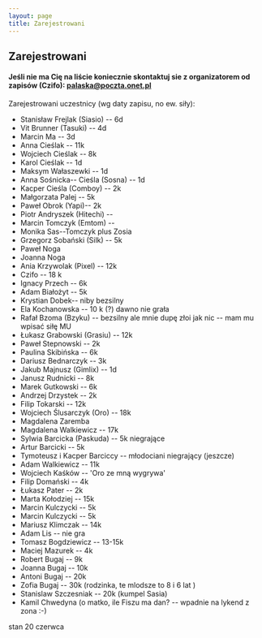 ```yaml
---
layout: page
title: Zarejestrowani
---
```


## Zarejestrowani

#### Jeśli nie ma Cię na liście koniecznie skontaktuj sie z organizatorem od zapisów (Czifo): palaska@poczta.onet.pl

Zarejestrowani uczestnicy (wg daty zapisu, no ew. siły):

- Stanisław Frejlak (Siasio) -- 6d
- Vit Brunner (Tasuki) -- 4d
- Marcin Ma -- 3d
- Anna Cieślak -- 11k
- Wojciech Cieślak -- 8k
- Karol Cieślak --  1d
- Maksym Wałaszewki -- 1d
- Anna Sośnicka-- Cieśla (Sosna) -- 1d
- Kacper Cieśla (Comboy) -- 2k
- Małgorzata Palej -- 5k
- Paweł Obrok (Yapi)-- 2k
- Piotr Andryszek (Hitechi) -- 
- Marcin Tomczyk (Emtom) -- 
- Monika Sas--Tomczyk plus Zosia 
- Grzegorz Sobański (Silk) -- 5k
- Paweł Noga 
- Joanna Noga
- Ania Krzywolak (Pixel) -- 12k
- Czifo --  18 k
- Ignacy Przech -- 6k
- Adam Białożyt -- 5k
- Krystian Dobek-- niby bezsilny 
- Ela Kochanowska -- 10 k (?) dawno nie grała
- Rafał Bzoma (Bzyku) --  bezsilny ale mnie dupę złoi jak nic -- mam mu wpisać siłę MU
- Łukasz Grabowski (Grasiu) -- 12k
- Paweł Stepnowski -- 2k
- Paulina Skibińska -- 6k
- Dariusz Bednarczyk -- 3k
- Jakub Majnusz (Gimlix) -- 1d
- Janusz Rudnicki -- 8k
- Marek Gutkowski -- 6k
- Andrzej Drzystek -- 2k
- Filip Tokarski -- 12k
- Wojciech Ślusarczyk (Oro) -- 18k
- Magdalena Zaremba 
- Magdalena Walkiewicz -- 17k
- Sylwia Barcicka (Paskuda) -- 5k niegrające
- Artur Barcicki -- 5k
- Tymoteusz i Kacper Barciccy -- młodociani niegrający (jeszcze)
- Adam Walkiewicz -- 11k
- Wojciech Kaśków --  'Oro ze mną wygrywa'
- Filip Domański -- 4k
- Łukasz Pater -- 2k
- Marta Kołodziej -- 15k
- Marcin Kulczycki -- 5k
- Marcin Kulczycki -- 5k
- Mariusz Klimczak -- 14k
- Adam Lis -- nie gra
- Tomasz Bogdziewicz -- 13-15k
- Maciej Mazurek -- 4k
- Robert Bugaj -- 9k
- Joanna Bugaj -- 10k
- Antoni Bugaj -- 20k
- Zofia Bugaj -- 30k (rodzinka, te mlodsze to 8 i 6 lat )
- Stanislaw Szczesniak -- 20k  (kumpel Sasia)
- Kamil Chwedyna (o matko, ile Fiszu ma dan? -- wpadnie na lykend z zona :-)

stan 20 czerwca
